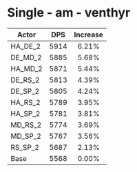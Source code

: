 # Single - am - venthyr
| Actor | DPS | Increase |
|---|:---:|:---:|
|HA_DE_2|5914|6.21%|
|DE_MD_2|5885|5.68%|
|HA_MD_2|5871|5.44%|
|DE_RS_2|5813|4.39%|
|DE_SP_2|5805|4.24%|
|HA_RS_2|5789|3.95%|
|HA_SP_2|5781|3.81%|
|MD_RS_2|5774|3.69%|
|MD_SP_2|5767|3.56%|
|RS_SP_2|5687|2.13%|
|Base|5568|0.00%|
